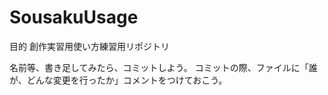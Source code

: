 # SousakuUsage

目的
  創作実習用使い方練習用リポジトリ
  
  名前等、書き足してみたら、コミットしよう。
  コミットの際、ファイルに「誰が、どんな変更を行ったか」コメントをつけておこう。
